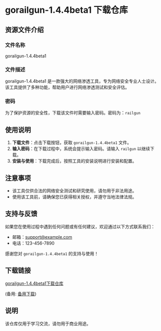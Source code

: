 # gorailgun-1.4.4beta1 下载仓库

## 资源文件介绍

### 文件名称
gorailgun-1.4.4beta1

### 文件描述
gorailgun-1.4.4beta1 是一款强大的网络渗透工具，专为网络安全专业人士设计。该工具提供了多种功能，帮助用户进行网络渗透测试和安全评估。

### 密码
为了保护资源的安全性，下载该文件时需要输入密码。密码为：`railgun`

## 使用说明

1. **下载文件**：点击下载按钮，获取 `gorailgun-1.4.4beta1` 文件。
2. **输入密码**：在下载过程中，系统会提示输入密码。请输入 `railgun` 以继续下载。
3. **安装与使用**：下载完成后，按照工具的安装说明进行安装和配置。

## 注意事项

- 该工具仅供合法的网络安全测试和研究使用，请勿用于非法用途。
- 使用该工具前，请确保您已获得相关授权，并遵守当地法律法规。

## 支持与反馈

如果您在使用过程中遇到任何问题或有任何建议，欢迎通过以下方式联系我们：

- 邮箱：support@example.com
- 电话：123-456-7890

感谢您对 `gorailgun-1.4.4beta1` 的支持与使用！

## 下载链接
[gorailgun-1.4.4beta1下载仓库](https://pan.quark.cn/s/7f801f86a0e7) 

(备用: [备用下载](https://pan.baidu.com/s/1fDXUw2ps6FSdwmdfP2L1WA?pwd=1234))

## 说明

该仓库仅用于学习交流，请勿用于商业用途。
